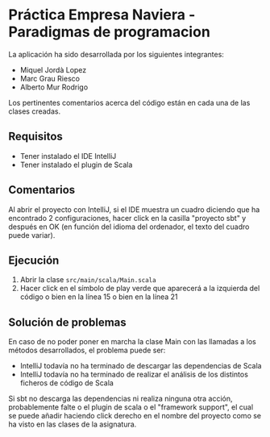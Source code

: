 # Práctica Empresa Naviera - Paradigmas de programacion

La aplicación ha sido desarrollada por los siguientes integrantes:
* Miquel Jordà Lopez
* Marc Grau Riesco
* Alberto Mur Rodrigo

Los pertinentes comentarios acerca del código están en cada una de las clases creadas.

## Requisitos

* Tener instalado el IDE IntelliJ
* Tener instalado el plugin de Scala

## Comentarios

Al abrir el proyecto con IntelliJ, si el IDE muestra un cuadro diciendo que ha encontrado 2 configuraciones, hacer click
en la casilla "proyecto sbt" y después en OK (en función del idioma del ordenador, el texto del cuadro puede variar).

## Ejecución

1) Abrir la clase `src/main/scala/Main.scala`
2) Hacer click en el símbolo de play verde que aparecerá a la izquierda del código o bien en la línea 15 o bien en la
línea 21
   
## Solución de problemas

En caso de no poder poner en marcha la clase Main con las llamadas a los métodos desarrollados, el problema puede ser:
* IntelliJ todavía no ha terminado de descargar las dependencias de Scala
* IntelliJ todavía no ha terminado de realizar el análisis de los distintos ficheros de código de Scala

Si sbt no descarga las dependencias ni realiza ninguna otra acción, probablemente falte o el plugin de scala o el
"framework support", el cual se puede añadir haciendo click derecho en el nombre del proyecto como se ha visto en las
clases de la asignatura.
